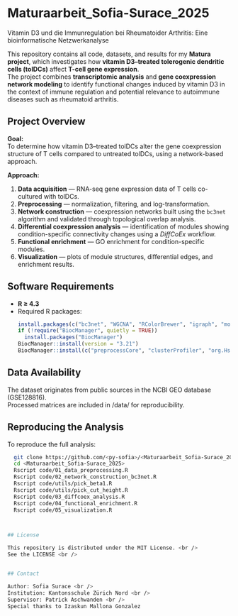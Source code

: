 # Maturaarbeit_Sofia-Surace_2025
Vitamin D3 und die Immunregulation bei Rheumatoider Arthritis: Eine bioinformatische Netzwerkanalyse

This repository contains all code, datasets, and results for my **Matura project**, which investigates how **vitamin D3–treated tolerogenic dendritic cells (tolDCs)** affect **T-cell gene expression**.  <br />
The project combines **transcriptomic analysis** and **gene coexpression network modeling** to identify functional changes induced by vitamin D3 in the context of immune regulation and potential relevance to autoimmune diseases such as rheumatoid arthritis. <br />


## Project Overview

**Goal:**  
To determine how vitamin D3–treated tolDCs alter the gene coexpression structure of T cells compared to untreated tolDCs, using a network-based approach.

**Approach:**
1. **Data acquisition** — RNA-seq gene expression data of T cells co-cultured with tolDCs.
2. **Preprocessing** — normalization, filtering, and log-transformation.  
3. **Network construction** — coexpression networks built using the `bc3net` algorithm and validated through topological overlap analysis.  
4. **Differential coexpression analysis** — identification of modules showing condition-specific connectivity changes using a *DiffCoEx* workflow.  
5. **Functional enrichment** — GO enrichment for condition-specific modules.  
6. **Visualization** — plots of module structures, differential edges, and enrichment results.


## Software Requirements

- **R ≥ 4.3**
- Required R packages:
  ```R
  install.packages(c("bc3net", "WGCNA", "RColorBrewer", "igraph", "moduleColor", "scales", "dplyr", "ggplot2", "flashClust")
  if (!require("BiocManager", quietly = TRUE))
    install.packages("BiocManager")
  BiocManager::install(version = "3.21")
  BiocManager::install(c("preprocessCore", "clusterProfiler", "org.Hs.eg.db", "enrichplot")

## Data Availability 

The dataset originates from public sources in the NCBI GEO database (GSE128816). <br />
Processed matrices are included in /data/ for reproducibility. <br />


## Reproducing the Analysis

To reproduce the full analysis:
```bash
  git clone https://github.com/<py-sofia>/<Maturaarbeit_Sofia-Surace_2025>.git
  cd <Maturaarbeit_Sofia-Surace_2025>
  Rscript code/01_data_preprocessing.R
  Rscript code/02_network_construction_bc3net.R
  Rscript code/utils/pick_beta1.R
  Rscript code/utils/pick_cut_height.R
  Rscript code/03_diffcoex_analysis.R
  Rscript code/04_functional_enrichment.R
  Rscript code/05_visualization.R



## License

This repository is distributed under the MIT License. <br />
See the LICENSE <br />


## Contact

Author: Sofia Surace <br />
Institution: Kantonsschule Zürich Nord <br />
Supervisor: Patrick Aschwanden <br />
Special thanks to Izaskun Mallona Gonzalez
